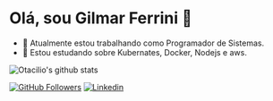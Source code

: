 # Olá, sou Gilmar Ferrini 👋

- 🔭 Atualmente estou trabalhando como Programador de Sistemas.
- 🌱 Estou estudando sobre Kubernates, Docker, Nodejs e aws.

![Otacilio's github stats](https://github-readme-stats.vercel.app/api?username=gilmarferrini&show_icons=true&theme=radical)

[![GitHub Followers](https://img.shields.io/github/followers/gilmarferrini?style=flat&labelColor=0D0D0D&logo=Github&Color=white)](https://github.com/gilmarferrini)
[![Linkedin](https://img.shields.io/badge/-LinkedIn-060606?style=flat&labelColor=0D0D0D&logo=Linkedin&Color=white)](https://www.linkedin.com/in/gilmarferrini/)
